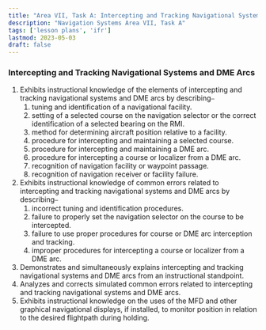 ```yaml
---
title: "Area VII, Task A: Intercepting and Tracking Navigational Systems and DME Arcs"
description: "Navigation Systems Area VII, Task A"
tags: ['lesson plans', 'ifr']
lastmod: 2023-05-03
draft: false
---
```

### Intercepting and Tracking Navigational Systems and DME Arcs

1. Exhibits instructional knowledge of the elements of intercepting and tracking navigational systems and DME arcs by describing⎯
   1. tuning and identification of a navigational facility. 
   2. setting of a selected course on the navigation selector or the correct identification of a selected bearing on the RMI. 
   3. method for determining aircraft position relative to a facility. 
   4. procedure for intercepting and maintaining a selected course. 
   5. procedure for intercepting and maintaining a DME arc. 
   6. procedure for intercepting a course or localizer from a DME arc. 
   7. recognition of navigation facility or waypoint passage. 
   8. recognition of navigation receiver or facility failure. 
2. Exhibits instructional knowledge of common errors related to intercepting and tracking navigational systems and DME arcs by describing⎯
   1. incorrect tuning and identification procedures. 
   2. failure to properly set the navigation selector on the course to be intercepted. 
   3. failure to use proper procedures for course or DME arc interception and tracking. 
   4. improper procedures for intercepting a course or localizer from a DME arc. 
3. Demonstrates and simultaneously explains intercepting and tracking navigational systems and DME arcs from an instructional standpoint. 
4. Analyzes and corrects simulated common errors related to intercepting and tracking navigational systems and DME arcs. 
5. Exhibits instructional knowledge on the uses of the MFD and other graphical navigational displays, if installed, to monitor position in relation to the desired flightpath during holding. 